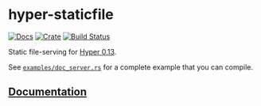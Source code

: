 # hyper-staticfile

[![Docs](https://docs.rs/hyper-staticfile/badge.svg)](https://docs.rs/hyper-staticfile)
[![Crate](https://img.shields.io/crates/v/hyper-staticfile.svg)](https://crates.io/crates/hyper-staticfile)
[![Build Status](https://travis-ci.org/stephank/hyper-staticfile.svg?branch=master)](https://travis-ci.org/stephank/hyper-staticfile)

Static file-serving for [Hyper 0.13](https://github.com/hyperium/hyper).

See [`examples/doc_server.rs`](examples/doc_server.rs) for a complete example that you can compile.

## [Documentation](http://docs.rs/hyper-staticfile)
